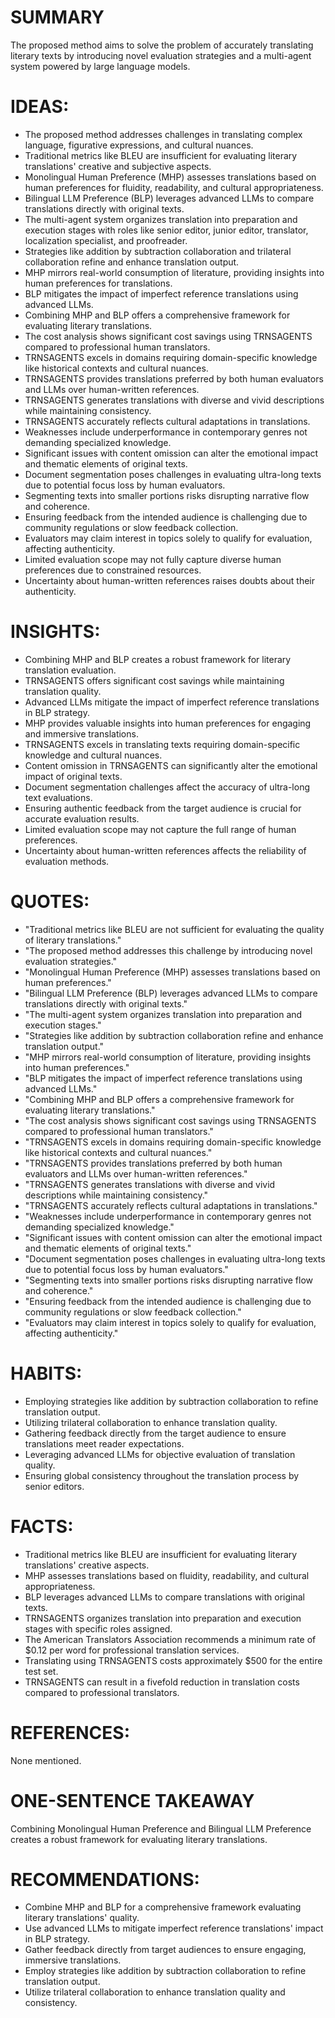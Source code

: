 # SUMMARY
The proposed method aims to solve the problem of accurately translating literary texts by introducing novel evaluation strategies and a multi-agent system powered by large language models.

# IDEAS:
- The proposed method addresses challenges in translating complex language, figurative expressions, and cultural nuances.
- Traditional metrics like BLEU are insufficient for evaluating literary translations' creative and subjective aspects.
- Monolingual Human Preference (MHP) assesses translations based on human preferences for fluidity, readability, and cultural appropriateness.
- Bilingual LLM Preference (BLP) leverages advanced LLMs to compare translations directly with original texts.
- The multi-agent system organizes translation into preparation and execution stages with roles like senior editor, junior editor, translator, localization specialist, and proofreader.
- Strategies like addition by subtraction collaboration and trilateral collaboration refine and enhance translation output.
- MHP mirrors real-world consumption of literature, providing insights into human preferences for translations.
- BLP mitigates the impact of imperfect reference translations using advanced LLMs.
- Combining MHP and BLP offers a comprehensive framework for evaluating literary translations.
- The cost analysis shows significant cost savings using TRNSAGENTS compared to professional human translators.
- TRNSAGENTS excels in domains requiring domain-specific knowledge like historical contexts and cultural nuances.
- TRNSAGENTS provides translations preferred by both human evaluators and LLMs over human-written references.
- TRNSAGENTS generates translations with diverse and vivid descriptions while maintaining consistency.
- TRNSAGENTS accurately reflects cultural adaptations in translations.
- Weaknesses include underperformance in contemporary genres not demanding specialized knowledge.
- Significant issues with content omission can alter the emotional impact and thematic elements of original texts.
- Document segmentation poses challenges in evaluating ultra-long texts due to potential focus loss by human evaluators.
- Segmenting texts into smaller portions risks disrupting narrative flow and coherence.
- Ensuring feedback from the intended audience is challenging due to community regulations or slow feedback collection.
- Evaluators may claim interest in topics solely to qualify for evaluation, affecting authenticity.
- Limited evaluation scope may not fully capture diverse human preferences due to constrained resources.
- Uncertainty about human-written references raises doubts about their authenticity.

# INSIGHTS:
- Combining MHP and BLP creates a robust framework for literary translation evaluation.
- TRNSAGENTS offers significant cost savings while maintaining translation quality.
- Advanced LLMs mitigate the impact of imperfect reference translations in BLP strategy.
- MHP provides valuable insights into human preferences for engaging and immersive translations.
- TRNSAGENTS excels in translating texts requiring domain-specific knowledge and cultural nuances.
- Content omission in TRNSAGENTS can significantly alter the emotional impact of original texts.
- Document segmentation challenges affect the accuracy of ultra-long text evaluations.
- Ensuring authentic feedback from the target audience is crucial for accurate evaluation results.
- Limited evaluation scope may not capture the full range of human preferences.
- Uncertainty about human-written references affects the reliability of evaluation methods.

# QUOTES:
- "Traditional metrics like BLEU are not sufficient for evaluating the quality of literary translations."
- "The proposed method addresses this challenge by introducing novel evaluation strategies."
- "Monolingual Human Preference (MHP) assesses translations based on human preferences."
- "Bilingual LLM Preference (BLP) leverages advanced LLMs to compare translations directly with original texts."
- "The multi-agent system organizes translation into preparation and execution stages."
- "Strategies like addition by subtraction collaboration refine and enhance translation output."
- "MHP mirrors real-world consumption of literature, providing insights into human preferences."
- "BLP mitigates the impact of imperfect reference translations using advanced LLMs."
- "Combining MHP and BLP offers a comprehensive framework for evaluating literary translations."
- "The cost analysis shows significant cost savings using TRNSAGENTS compared to professional human translators."
- "TRNSAGENTS excels in domains requiring domain-specific knowledge like historical contexts and cultural nuances."
- "TRNSAGENTS provides translations preferred by both human evaluators and LLMs over human-written references."
- "TRNSAGENTS generates translations with diverse and vivid descriptions while maintaining consistency."
- "TRNSAGENTS accurately reflects cultural adaptations in translations."
- "Weaknesses include underperformance in contemporary genres not demanding specialized knowledge."
- "Significant issues with content omission can alter the emotional impact and thematic elements of original texts."
- "Document segmentation poses challenges in evaluating ultra-long texts due to potential focus loss by human evaluators."
- "Segmenting texts into smaller portions risks disrupting narrative flow and coherence."
- "Ensuring feedback from the intended audience is challenging due to community regulations or slow feedback collection."
- "Evaluators may claim interest in topics solely to qualify for evaluation, affecting authenticity."

# HABITS:
- Employing strategies like addition by subtraction collaboration to refine translation output.
- Utilizing trilateral collaboration to enhance translation quality.
- Gathering feedback directly from the target audience to ensure translations meet reader expectations.
- Leveraging advanced LLMs for objective evaluation of translation quality.
- Ensuring global consistency throughout the translation process by senior editors.

# FACTS:
- Traditional metrics like BLEU are insufficient for evaluating literary translations' creative aspects.
- MHP assesses translations based on fluidity, readability, and cultural appropriateness.
- BLP leverages advanced LLMs to compare translations with original texts.
- TRNSAGENTS organizes translation into preparation and execution stages with specific roles assigned.
- The American Translators Association recommends a minimum rate of $0.12 per word for professional translation services.
- Translating using TRNSAGENTS costs approximately $500 for the entire test set.
- TRNSAGENTS can result in a fivefold reduction in translation costs compared to professional translators.

# REFERENCES:
None mentioned.

# ONE-SENTENCE TAKEAWAY
Combining Monolingual Human Preference and Bilingual LLM Preference creates a robust framework for evaluating literary translations.

# RECOMMENDATIONS:
- Combine MHP and BLP for a comprehensive framework evaluating literary translations' quality.
- Use advanced LLMs to mitigate imperfect reference translations' impact in BLP strategy.
- Gather feedback directly from target audiences to ensure engaging, immersive translations.
- Employ strategies like addition by subtraction collaboration to refine translation output.
- Utilize trilateral collaboration to enhance translation quality and consistency.